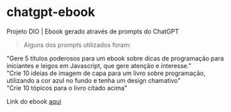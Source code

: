 # chatgpt-ebook
Projeto DIO | Ebook gerado através de prompts do ChatGPT

> Alguns dos prompts utilizados foram:

"Gere 5 títulos poderosos para um ebook sobre dicas de programação para iniciantes e leigos em Javascript, que gere atenção e interesse."<br>
"Crie 10 ideias de imagem de capa para um livro sobre programação, utilizando a cor azul no fundo e tenha um design chamativo"<br>
"Crie 10 tópicos para o livro citado acima"

Link do ebook <a href="https://github.com/armandosouza/chatgpt-ebook/blob/main/ebook.pdf">aqui</a>
